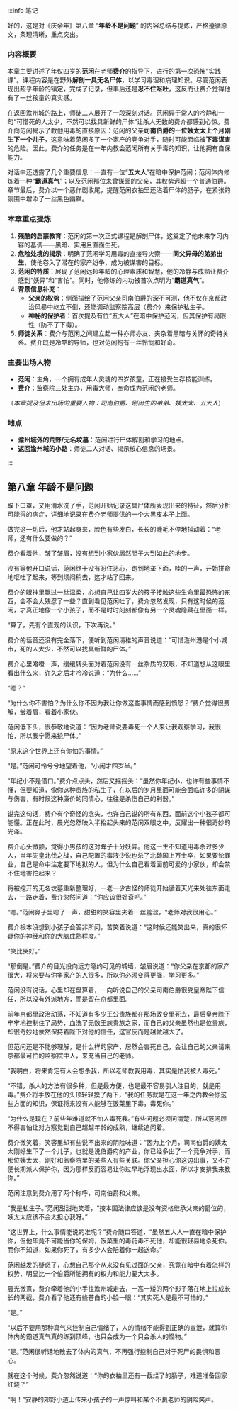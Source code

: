 :::info 笔记

好的，这是对《庆余年》第八章 “**年龄不是问题**” 的内容总结与提炼，严格遵循原文，条理清晰，重点突出。

### 内容概要

本章主要讲述了年仅四岁的**范闲**在老师**费介**的指导下，进行的第一次恐怖“实践课”。课程内容是在野外**解剖一具无名尸体**，以学习毒理和病理知识。尽管范闲表现出超乎年龄的镇定，完成了记录，但事后还是**忍不住呕吐**，这反而让费介觉得他有了一丝孩童的真实感。

在返回澹州城的路上，师徒二人展开了一段深刻对话。范闲异于常人的冷静和一句“可惜死的人太少，不然可以找具新鲜的尸体”让杀人无数的费介都感到心惊。费介向范闲揭示了教他用毒的直接原因：范闲的父亲**司南伯爵的一位姨太太上个月刚生下一个儿子**，这意味着范闲多了一个家产的竞争对手，随时可能面临被**下毒谋害**的危险。因此，费介的任务是在一年内教会范闲所有关于毒的知识，让他拥有自保能力。

对话中还透露了几个重要信息：一直有一位“**五大人**”在暗中保护范闲；范闲体内修炼着一种“**霸道真气**”；以及范闲那位未曾谋面的父亲，其权势远超一个普通伯爵。章节最后，费介以一个恶作剧收尾，提醒范闲衣袖里还沾着尸体的肠子，在紧张的氛围中增添了一丝黑色幽默。

### 本章重点提炼

1.  **残酷的启蒙教育**：范闲的第一次正式课程是解剖尸体，这奠定了他未来学习内容的基调——黑暗、实用且直面生死。
2.  **危险处境的揭示**：明确了范闲学习用毒的直接导火索——**同父异母的弟弟出生**，使他卷入了潜在的家产纷争，成为被谋害的目标。
3.  **范闲的特质**：展现了范闲远超年龄的心理素质和智慧，他的冷静与成熟让费介感到“妖异”和“害怕”。同时，他修炼的内功被首次点明为“**霸道真气**”。
4.  **背景信息补充**：
    *   **父亲的权势**：侧面描绘了范闲父亲司南伯爵的深不可测，他不仅在京都政治风暴中屹立不倒，还能调动监察院高层（费介）来保护私生子。
    *   **神秘的保护者**：首次提及有位“五大人”在暗中保护范闲，但其保护有局限性（防不了下毒）。
5.  **师徒关系**：费介与范闲之间建立起一种亦师亦友、夹杂着黑暗与关怀的奇特关系。费介既是冷酷的导师，也对范闲抱有一丝怜悯和好奇。

### 主要出场人物

*   **范闲**：主角，一个拥有成年人灵魂的四岁孩童，正在接受生存技能训练。
*   **费介**：监察院三处主办，用毒大师，奉命成为范闲的老师。

（*本章提及但未出场的重要人物：司南伯爵、刚出生的弟弟、姨太太、五大人*）

### 地点

*   **澹州城外的荒野/无名坟墓**：范闲进行尸体解剖和学习的地点。
*   **返回澹州城的小路**：师徒二人对话、揭示核心信息的场景。

:::

## 第八章 **年龄不是问题**

取下口罩，又用清水洗了手，范闲开始记录这具尸体所表现出来的特征，然后分析可能得的病症，详细地记录在费介老师提供的一个大黑皮本子上面。

做完这一切后，他才站起身来，脸色有些发白，长长的睫毛不停地抖动着：“老师，还有什么要做的？”

费介看着他，皱了皱眉，没有想到小家伙居然胆子大到如此的地步。

没有等他开口说话，范闲终于没有忍住恶心，跑到地垄下面，哇的一声，开始拼命地呕吐了起来，等到烦闷稍去，这才站了回来。

费介的眼神里飘过一丝温柔，心想自己让四岁大的孩子接触这些生命里最恐怖的东西，会不会太残忍了一些？直到看见范闲吐了，费介忽然发现，只有这时候的范闲，才真正地像一个小孩子，而不是时时刻刻都像有另一个灵魂隐藏在里面一样。

“算了，先有个直观的认识，下次再说。”

费介的话音还没有完全落下，便听到范闲清稚的声音说道：“可惜澹州港是个小城市，死的人太少，不然可以找具新鲜的尸体。”

费介心里咯噔一声，缓缓转头面对着范闲没有一丝杂质的双眼，不知道想从这眼里看出什么来，许久之后才冷冷说道：“为什么……”

“嗯？”

“为什么你不害怕？为什么你不因为我让你做这些事情而感到愤怒？”费介觉得很费解，皱着眉，看着小家伙。

范闲低下头，很恭敬地说道：“因为老师说要毒死一个人来让我观察学习，我很怕，所以我宁愿来挖尸体。”

“原来这个世界上还有你怕的事情。”

“是。”范闲可怜兮兮地望着他，“小闲才四岁半。”

“年纪小不是借口。”费介点点头，然后又摇摇头：“虽然你年纪小，也许有些事情不懂，但要知道，像你这种贵族的私生子，在以后的岁月里面可能会面临许多的阴谋与伤害，有时候这种廉价的同情心，往往是杀伤自己的利器。”

说完这句话，费介有个奇怪的念头，也许自己说的所有东西，面前这个小孩子都可能懂。正在此时，晨光忽然映入半抬起头来的范闲双眼之中，反耀出一种很奇妙的光泽。

费介心头微颤，觉得小男孩的这对眸子十分妖异。他这一生不知道用毒杀过多少人，当年先皇北伐之战，自己配置的毒液少说也杀了北魏国上万士卒，如果要论罪业，自己是命中注定要下地狱的人，但为什么自己看着面前可爱的小家伙，却会禁不住地害怕起来？

将被挖开的无名坟墓重新整理好，一老一少古怪的师徒开始循着天光来处往东面走去，一路走着，费介忽然问道：“你应该很好奇吧。”

“嗯。”范闲鼻子里嗯了一声，甜甜的笑容里夹着一丝羞涩，“老师对我很用心。”

费介根本没想到小孩子会答非所问，苦笑着说道：“这时候还能笑出来，真的很怀疑你的神经和你的大脑成熟程度。”

“笑比哭好。”

“那倒是。”费介的目光投向远方隐约可见的城墙，皱眉说道：“你父亲在京都的家产很大，将来要与你争家产的人很多，所以你必须变得更强，学习更多。”

范闲没有说话，心里却在盘算着，一向听说自己的父亲司南伯爵很受皇帝陛下信任，所以没有外派地方，而是留在京都里面。

前年京都里政治动荡，不知道有多少王公贵族都在那场政变里死去，最后皇帝陛下牢牢地控制住了局势，血洗了无数王族贵族之家，而自己的父亲虽然也是位贵族，却很奇妙地依然保持着陛下对他的信任，这官反而是越做越大了。

但范闲还是不能够理解，是什么样的家产，居然会害死自己，会让自己的父亲请来京都最可怕的监察院中人，来充当自己的老师。

“我明白，将来肯定有人会想杀我，所以老师教我用毒，其实是怕我被人毒死。”

“不错，杀人的方法有很多种，但是最方便，也是最不容易引人注目的，就是用毒。”费介将手放在他的头顶轻轻摸了两下，“我的任务就是在这一年之内教会你这些方面的知识，保证将来没有人能够在饭菜里下毒，毒死你。”

“为什么是现在？前些年难道就不怕人毒死我。”有些问题必须问清楚，所以范闲顾不得害怕让对方察觉到自己超越年龄的成熟，继续追问着。

费介微笑着，笑容里却有些说不出来的阴险味道：“因为上个月，司南伯爵的姨太太刚好生下了一个儿子，也就是说伯爵府的产业，你已经多出了一个竞争对手，而那位姨太太，刚好和监察院里的某些人有些关联。你父亲担心你这边出事，又不方便长期派人保护你，因为那样反而容易让你过早地浮现出水面，所以才安排我来教你。”

范闲注意到费介用了两个称呼，司南伯爵和父亲。

“我是私生子。”范闲甜甜地笑着，“按本国法律应该是没有资格继承父亲的爵位的，姨太太应该不会太担心我呀。”

“这世界上，什么事情能说的准呢？”费介随口答道，“虽然五大人一直在暗中保护你，但他毕竟不可能当你的保姆，饭菜里的毒药毒不死他，却能很轻易地杀死你。而你不知道，如果你死了，有多少人会陪着你一起送命。”

范闲越发的疑惑了，心想自己那个从来没有见过面的父亲，究竟在暗中有着怎样的权势，明显比一个伯爵所能拥有的权力和能力要大太多。

晨光微熹，费介牵着他的小手往澹州城走去，一高一矮的两个影子落在地上拉成长长的两截，费介看了他还有些苍白的小脸一眼：“其实死人是最不可怕的。”

“是。”

“以后不要用那种真气来控制自己情绪了，人的情绪不能得到正确的宣泄，就算你体内的霸道真气真的练到顶峰，也只会成为一个只会杀人的怪物。”

“是。”范闲很听话地散去了体内的真气，不再强行控制自己对于死尸的畏惧和恶心。

就在这个时候，费介忽然说道：“你的衣袖里还有一截烂了的肠子，难道准备回家红烧？”

“啊！”安静的郊野小道上传来小孩子的一声惊叫和某个不良老师的阴险笑声。

